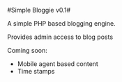 #Simple Bloggie v0.1#

A simple PHP based blogging engine. 

Provides admin access to blog posts 

Coming soon:

- Mobile agent based content 
- Time stamps


